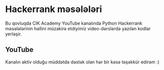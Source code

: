 # Hackerrank məsələləri
Bu qovluqda CIK Academy YouTube kanalında Python Hackerrank məsələlərinin həllini müzakirə etdiyimiz video-dərslərdə yazılan kodlar yerləşir.


## YouTube
Kanalın aktiv olduğu müddətdə dəstək olan hər bir kəsə təşəkkür edirəm :)
